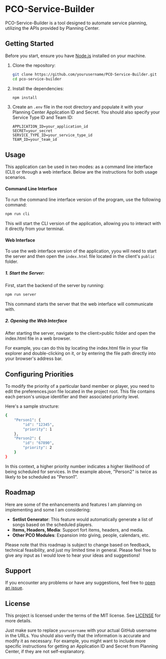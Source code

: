 # PCO-Service-Builder

PCO-Service-Builder is a tool designed to automate service planning, utilizing the APIs provided by Planning Center.

## Getting Started

Before you start, ensure you have [Node.js](https://nodejs.org/) installed on your machine.

1. Clone the repository:

   ```bash
   git clone https://github.com/yourusername/PCO-Service-Builder.git
   cd pco-service-builder
   ```

2. Install the dependencies:

   ```bash
   npm install
   ```

3. Create an `.env` file in the root directory and populate it with your Planning Center Application ID and Secret. You should also specify your Service Type ID and Team ID:

   ```env
   APPLICATION_ID=your_application_id
   SECRET=your_secret
   SERVICE_TYPE_ID=your_service_type_id
   TEAM_ID=your_team_id
   ```

## Usage

This application can be used in two modes: as a command line interface (CLI) or through a web interface. Below are the instructions for both usage scenarios.

#### Command Line Interface

To run the command line interface version of the program, use the following command:

```bash
npm run cli
```

This will start the CLI version of the application, allowing you to interact with it directly from your terminal.

#### Web Interface

To use the web interface version of the application, yyou will need to start the server and then open the `index.html` file located in the client's `public` folder.

##### 1. Start the Server:

First, start the backend of the server by running:

```bash
npm run server
```

This command starts the server that the web interface will communicate with.

##### 2. Opening the Web Interface

After starting the server, navigate to the client>public folder and open the index.html file in a web browser.

For example, you can do this by locating the index.html file in your file explorer and double-clicking on it, or by entering the file path directly into your browser's address bar.

## Configuring Priorities

To modify the priority of a particular band member or player, you need to edit the preferences.json file located in the project root. This file contains each person's unique identifier and their associated priority level.

Here's a sample structure:

```bash
{
    "Person1": {
        "id": "12345",
        "priority": 1
    },
    "Person2": {
        "id": "67890",
        "priority": 2
    }
}
```

In this context, a higher priority number indicates a higher likelihood of being scheduled for services. In the example above, "Person2" is twice as likely to be scheduled as "Person1".

## Roadmap

Here are some of the enhancements and features I am planning on implementing and some I am considering:

- **Setlist Generator**: This feature would automatically generate a list of songs based on the scheduled players.
- **Items, Headers, Media**: Support fort items, headers, and media.
- **Other PCO Modules**: Expansion into giving, people, calendars, etc.

Please note that this roadmap is subject to change based on feedback, technical feasibility, and just my limited time in general. Please feel free to give any input as I would love to hear your ideas and suggestions!

## Support

If you encounter any problems or have any suggestions, feel free to [open an issue](https://github.com/joseph-hunter/PCO-Service-Builder/issues/new).

## License

This project is licensed under the terms of the MIT license. See [LICENSE](https://github.com/jahunter33/PCO-Service-Builder/blob/main/LICENSE) for more details.

Just make sure to replace `yourusername` with your actual GitHub username in the URLs. You should also verify that the information is accurate and modify it as necessary. For example, you might want to include more specific instructions for getting an Application ID and Secret from Planning Center, if they are not self-explanatory.
